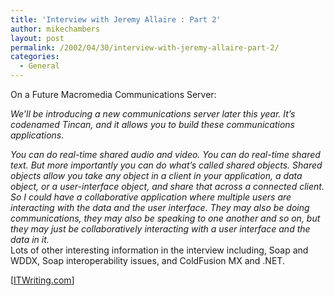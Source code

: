 ```yaml
---
title: 'Interview with Jeremy Allaire : Part 2'
author: mikechambers
layout: post
permalink: /2002/04/30/interview-with-jeremy-allaire-part-2/
categories:
  - General
---
```



On a Future Macromedia Communications Server:<!--StartFragment -->

  
*We&#8217;ll be introducing a new communications server later this year. It&#8217;s codenamed Tincan, and it allows you to build these communications applications.*  
<!--StartFragment -->

*You can do real-time shared audio and video. You can do real-time shared text. But more importantly you can do what&#8217;s called shared objects. Shared objects allow you take any object in a client in your application, a data object, or a user-interface object, and share that across a connected client. So I could have a collaborative application where multiple users are interacting with the data and the user interface. They may also be doing communications, they may also be speaking to one another and so on, but they may just be collaboratively interacting with a user interface and the data in it.*  
Lots of other interesting information in the interview including, Soap and WDDX,&nbsp;<!--StartFragment -->Soap interoperability issues, and ColdFusion MX and .NET.

  
[[ITWriting.com][1]]

 [1]: http://www.itwriting.com/mxinterview2.php
